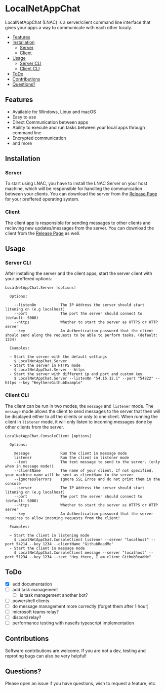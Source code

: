 # LocalNetAppChat

LocalNetAppChat (LNAC) is a server/client command line interface that gives your apps a way to communicate with each other localy.

<!-- TOC -->

- [Features](#features)
- [Installation](#installation)
  - [Server](#server)
  - [Client](#client)
- [Usage](#usage)
  - [Server CLI](#server-cli)
  - [Client CLI](#client-cli)
- [ToDo](#todo)
- [Contributions](#contributions)
- [Questions?](#questions?)

<!-- /TOC -->

## Features

- Available for Windows, Linux and macOS
- Easy to use
- Direct Communication between apps
- Ability to execute and run tasks between your local apps through command line
- Encrypted communication
- and more

## Installation

### Server

To start using LNAC, you have to install the LNAC Server on your host machine, which will be responsible for handling the communication between your clients. You can download the server from the [Release Page](https://github.com/stho32/LocalNetAppChat/releases) for your preffered operating system.

### Client

The client app is responsible for sending messages to other clients and recieving new updates/messages from the server. You can download the client from the [Release Page](https://github.com/stho32/LocalNetAppChat/releases) as well.

## Usage

### Server CLI

After installing the server and the client apps, start the server client with your preffered options:

```console
LocalNetAppChat.Server [options]

  Options:

    --listenOn           The IP Address the server should start litening on (e.g localhost)
    --port               The port the server should connect to (default: 5000)
    --https              Whether to start the server as HTTPS or HTTP server
    --key                An Authentication password that the client should send along the requests to be able to perform tasks. (default: 1234)

  Examples:

  – Start the server with the default settings
    $ LocalNetAppChat.Server
  - Start the server in HTTPS mode
    $ LocalNetAppChat.Server --https
  - Start the server with different ip and port and custom key
    $ LocalNetAppChat.Server --listenOn "54.15.12.1" --port "54822" --https --key "HeythereGithubExample"

```

### Client CLI

The client can be run in two modes, the `message` and `listener` mode. The `message` mode allows the client to send messages to the server that then will be displayed either to all the clients or only to one client. When running the client in `listener` mode, it will only listen to incoming messages done by other clients from the server.

```console
LocalNetAppChat.ConsoleClient [options]

  Options:

    message              Run the client in message mode
    listener             Run the client in listener mode
    --text               The text message to send to the server. (only when in message mode!)
    --clientName         The name of your client. If not specified, your machine name will be sent as clientName to the server
    --ignoresslerrors    Ignore SSL Erros and do not print them in the console
    --server             The IP Address the server should start litening on (e.g localhost)
    --port               The port the server should connect to (default: 5000)
    --https              Whether to start the server as HTTPS or HTTP server
    --key                An Authentication password that the server requires to allow incoming requests from the client!

  Examples:

  – Start the client in listening mode
    $ LocalNetAppChat.ConsoleClient listener --server "localhost" --port 54214 --key 1234 --clientName "GithubReadMe"
  - Start the client in message mode
    $ LocalNetAppChat.ConsoleClient message --server "localhost" --port 51234 --key 1234 --text "Hey there, I am client GithubReadMe"

```

## ToDo

- [x] add documentation
- [ ] add task management
  - [ ] is task management another bot?
- [ ] powershell clients
- [ ] do message management more correctly (forget them after 1 hour)
- [ ] microsoft teams relay?
- [ ] discord relay?
- [ ] performance testing with naseifs typescript implementation

## Contributions

Software contributions are welcome. If you are not a dev, testing and reproting bugs can also be very helpful!

## Questions?

Please open an issue if you have questions, wish to request a feature, etc.
